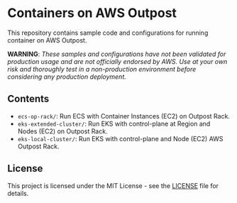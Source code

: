 # Containers on AWS Outpost

This repository contains sample code and configurations for running container on AWS Outpost.

**WARNING**: _These samples and configurations have not been validated for production usage and are not officially endorsed by AWS. Use at your own risk and thoroughly test in a non-production environment before considering any production deployment._

## Contents

- `ecs-op-rack/`: Run ECS with Container Instances (EC2) on Outpost Rack.
- `eks-extended-cluster/`: Run EKS with control-plane at Region and Nodes (EC2) on Outpost Rack.
- `eks-local-cluster/`: Run EKS with control-plane and Node (EC2) AWS Outpost Rack.

## License

This project is licensed under the MIT License - see the [LICENSE](LICENSE) file for details.

